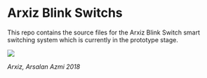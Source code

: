 # Arxiz Blink Switchs
This repo contains the source files for the Arxiz Blink Switch smart switching system which is currently in the prototype stage.

![](https://svgshare.com/i/7w3.svg)

*Arxiz, Arsalan Azmi 2018*
